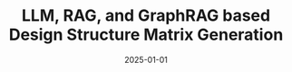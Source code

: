 ---
title: "LLM, RAG, and GraphRAG based Design Structure Matrix Generation"
excerpt: "Architectural synthesis using Large Language Models (in submission to The Journal of Systems Engineering)"
poster: ""
advisor: ""
video: ""
video_show: false
slides: ""
slide_show: false
publication: "2025-InSubmission-DSM-Generation"
github: ""
selected: true
collection: portfolio
date: 2025-01-01
keyword: "Artificial Intelligence and Generative Design"
---